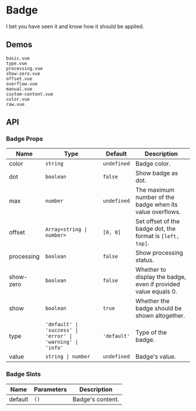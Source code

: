 # Badge

I bet you have seen it and know how it should be applied.

## Demos

```demo
basic.vue
type.vue
processing.vue
show-zero.vue
offset.vue
overflow.vue
manual.vue
custom-content.vue
color.vue
raw.vue
```

## API

### Badge Props

| Name | Type | Default | Description |
| --- | --- | --- | --- |
| color | `string` | `undefined` | Badge color. |
| dot | `boolean` | `false` | Show badge as dot. |
| max | `number` | `undefined` | The maximum number of the badge when its value overflows. |
| offset | `Array<string \| number>` | `[0, 0]` | Set offset of the badge dot, the format is `[left, top]`. |
| processing | `boolean` | `false` | Show processing status. |
| show-zero | `boolean` | `false` | Whether to display the badge, even if provided value equals 0. |
| show | `boolean` | `true` | Whether the badge should be shown altogether. |
| type | `'default' \| 'success' \| 'error' \| 'warning' \| 'info'` | `'default'` | Type of the badge. |
| value | `string \| number` | `undefined` | Badge's value. |

### Badge Slots

| Name    | Parameters | Description      |
| ------- | ---------- | ---------------- |
| default | `()`       | Badge's content. |
